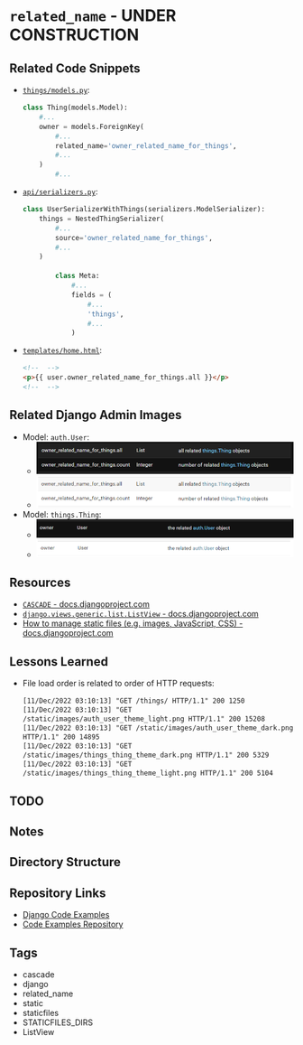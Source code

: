 # `related_name` - **UNDER CONSTRUCTION**

## Related Code Snippets

* [`things/models.py`](./things/models.py):

  ```python
  class Thing(models.Model):
      #...
      owner = models.ForeignKey(
          #...
          related_name='owner_related_name_for_things',
          #...
      )
          #...
  ```

* [`api/serializers.py`](./api/serializers.py):

  ```python
  class UserSerializerWithThings(serializers.ModelSerializer):
      things = NestedThingSerializer(
          #...
          source='owner_related_name_for_things',
          #...
      )
        
          class Meta:
              #...
              fields = (
                  #...
                  'things',
                  #...
              )
  ```

* [`templates/home.html`](./templates/home.html):

  ```html
  <!--  -->
  <p>{{ user.owner_related_name_for_things.all }}</p>
  <!--  -->
  ```

## Related Django Admin Images

* Model: `auth.User`:
  * ![auth_user_theme_dark](./static/images/auth_user_theme_dark.png)
  * ![auth_user_theme_light](./static/images/auth_user_theme_light.png)
* Model: `things.Thing`:
  * ![things_thing_theme_dark](./static/images/things_thing_theme_dark.png)
  * ![things_thing_theme_light](./static/images/things_thing_theme_light.png)

## Resources

* [`CASCADE` - docs.djangoproject.com](https://docs.djangoproject.com/en/4.0/ref/models/fields/#django.db.models.CASCADE)
* [`django.views.generic.list.ListView` - docs.djangoproject.com](https://docs.djangoproject.com/en/4.1/ref/class-based-views/generic-display/#django.views.generic.list.ListView)
* [How to manage static files (e.g. images, JavaScript, CSS) - docs.djangoproject.com](https://docs.djangoproject.com/en/4.1/howto/static-files/#how-to-manage-static-files-e-g-images-javascript-css)

## Lessons Learned

* File load order is related to order of HTTP requests:

  ```console
  [11/Dec/2022 03:10:13] "GET /things/ HTTP/1.1" 200 1250
  [11/Dec/2022 03:10:13] "GET /static/images/auth_user_theme_light.png HTTP/1.1" 200 15208
  [11/Dec/2022 03:10:13] "GET /static/images/auth_user_theme_dark.png HTTP/1.1" 200 14895
  [11/Dec/2022 03:10:13] "GET /static/images/things_thing_theme_dark.png HTTP/1.1" 200 5329
  [11/Dec/2022 03:10:13] "GET /static/images/things_thing_theme_light.png HTTP/1.1" 200 5104
  ```

## TODO

## Notes

## Directory Structure

## Repository Links

* [Django Code Examples](../)
* [Code Examples Repository](../../)

## Tags

* cascade
* django
* related_name
* static
* staticfiles
* STATICFILES_DIRS
* ListView
